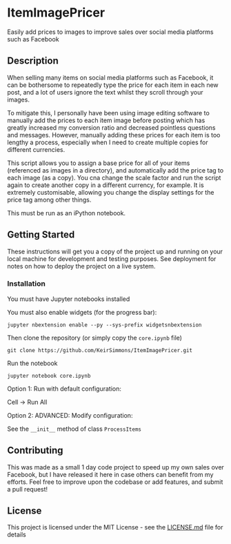 # ItemImagePricer
Easily add prices to images to improve sales over social media platforms such as Facebook

## Description

When selling many items on social media platforms such as Facebook, it can be bothersome to repeatedly type the price for each item in each new post, and a lot of users ignore the text whilst they scroll through your images.

To mitigate this, I personally have been using image editing software to manually add the prices to each item image before posting which has greatly increased my conversion ratio and decreased pointless questions and messages. However, manually adding these prices for each item is too lengthy a process, especially when I need to create multiple copies for different currencies.

This script allows you to assign a base price for all of your items (referenced as images in a directory), and automatically add the price tag to each image (as a copy). You cna change the scale factor and run the script again to create another copy in a different currency, for example. It is extremely customisable, allowing you change the display settings for the price tag among other things.

This must be run as an iPython notebook.

## Getting Started

These instructions will get you a copy of the project up and running on your local machine for development and testing purposes. See deployment for notes on how to deploy the project on a live system.

### Installation

You must have Jupyter notebooks installed

You must also enable widgets (for the progress bar):

`jupyter nbextension enable --py --sys-prefix widgetsnbextension`

Then clone the repository (or simply copy the `core.ipynb` file)

`git clone https://github.com/KeirSimmons/ItemImagePricer.git`

Run the notebook

`jupyter notebook core.ipynb`

Option 1: Run with default configuration:

Cell -> Run All 

Option 2: ADVANCED: Modify configuration:

See the `__init__` method of class `ProcessItems`

## Contributing

This was made as a small 1 day code project to speed up my own sales over Facebook, but I have released it here in case others can benefit from my efforts. Feel free to improve upon the codebase or add features, and submit a pull request!

## License

This project is licensed under the MIT License - see the [LICENSE.md](LICENSE.md) file for details
